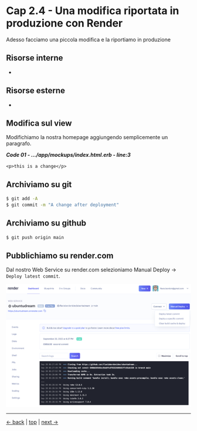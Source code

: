 # <a name="top"></a> Cap 2.4 - Una modifica riportata in produzione con Render

Adesso facciamo una piccola modifica e la riportiamo in produzione



## Risorse interne

- []()



## Risorse esterne

- []()



## Modifica sul view

Modifichiamo la nostra homepage aggiungendo semplicemente un paragrafo.

***Code 01 - .../app/mockups/index.html.erb - line:3***

```html+erb
<p>this is a change</p>
```



## Archiviamo su git


```bash
$ git add -A
$ git commit -m "A change after deployment"
```



## Archiviamo su github

```bash
$ git push origin main
```



## Pubblichiamo su render.com

Dal nostro Web Service su render.com selezioniamo Manual Deploy -> `Deploy latest commit`.

![fig01](https://github.com/flaviobordonidev/leanpubabrandnewcms/blob/master/ubuntudream/02-production/04_fig01-deploy_latest_commit.png)



---

[<- back](https://github.com/flaviobordonidev/leanpubabrandnewcms/blob/master/ubuntudream/02-production/03_00-render_first_deployment-it.md)
 | [top](#top) |
[next ->](https://github.com/flaviobordonidev/leanpubabrandnewcms/blob/master/ubuntudream/02-production/05_00-production_with_render-it.md)
